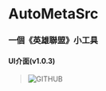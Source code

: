 # AutoMetaSrc
### 一個《英雄聯盟》小工具
#### UI介面(v1.0.3)
> ![GITHUB]( https://github.com/zzzz100344/AutoMetaSrc/blob/main/UI.jpg "UI介面")
